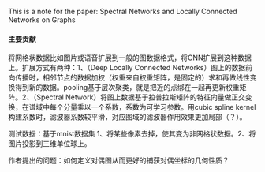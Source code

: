 This is a note for the paper: Spectral Networks and Locally Connected Networks on Graphs



#### 主要贡献

将网格状数据比如图片或语音扩展到一般的图数据格式，将CNN扩展到这种数据上。扩展方式有两种：1、（Deep Locally Connected Networks）图上的数据前向传播时，相邻节点的数据加权（权重来自权重矩阵，是固定的）求和再做线性变换得到新的数据。pooling基于层次聚类，就是把近的点绑在一起再更新权重矩阵。2、（Spectral Network）将图上数据基于拉普拉斯矩阵的特征向量做正交变换，在谱域中每个分量乘以一个系数，系数为可学习参数。用cubic spline kernel构建系数时，滤波器系数较平滑，对应图域的滤波器作用效果更加局部（？）。      

测试数据：基于mnist数据集 1、将某些像素去掉，使其变为非网格状数据。2、将图片投影到三维单位球上。    

作者提出的问题：如何定义对偶图从而更好的捕获对偶坐标的几何性质？


